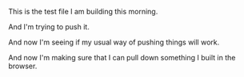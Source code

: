This is the test file I am building this morning.

And I'm trying to push it.

And now I'm seeing if my usual way of pushing things will work.

And now I'm making sure that I can pull down something I built in the browser.
